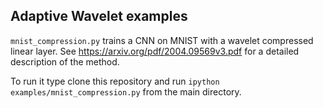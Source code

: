## Adaptive Wavelet examples
```mnist_compression.py``` trains a CNN on MNIST with a wavelet
compressed linear layer.
See https://arxiv.org/pdf/2004.09569v3.pdf for a detailed description of the method.

To run it type clone this repository and run ```ipython examples/mnist_compression.py```
from the main directory.